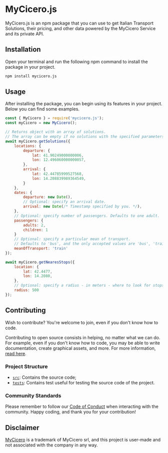 # MyCicero.js

MyCicero.js is an npm package that you can use to get Italian Transport Solutions, their pricing, and other data powered by the MyCicero Service and its private API.

## Installation

Open your terminal and run the following npm command to install the package in your project.

```sh
npm install mycicero.js
```

## Usage

After installing the package, you can begin using its features in your project. Below you can find some examples.

```js
const { MyCicero } = require('mycicero.js');
const myCicero = new MyCicero();

// Returns object with an array of solutions. 
// The array can be empty if no solutions with the specified parameters were found.
await myCicero.getSolutions({
    locations: {
        departure: {
            lat: 41.90249000000006,
            lon: 12.496060000000057,
        },
        arrival: {
            lat: 42.44785999527568,
            lon: 14.208839989364549,
        }
    },
    dates: {
        departure: new Date(),
        // Optional: specify an arrival date.
        arrival: new Date(/* Timestamp specified by you. */),
    },
    // Optional: specify number of passengers. Defaults to one adult. 
    passengers: {
        adults: 2,
        children: 1
    }
    // Optional: specify a particular mean of transport. 
    // Defaults to 'bus', and the only accepted values are 'bus', 'train', and 'underground'.
    meanOfTransport: 'train'
});

await myCicero.getNearesStops({
    location: {
        lat: 42.4477,
        lon: 14.2080,
    },
    // Optional: specify a radius - in meters - where to look for stops.
    radius: 500
});
```

## Contributing

Wish to contribute? You're welcome to join, even if you don't know how to code.

Contributing to open source consists in helping, no matter what we can do. For example, even if you don't know how to code, you may be able to write documentation, create graphical assets, and more. For more information, [read here](https://opensource.guide/how-to-contribute/).

### Project Structure
* [`src`](src): Contains the source code;
* [`tests`](tests): Contains test useful for testing the source code of the project.

### Community Standards
Please remember to follow our [Code of Conduct](https://github.com/Bavuett/.github/blob/main/CODE_OF_CONDUCT.md) when interacting with the community. 
Happy coding, and thank you for your contribution!

## Disclaimer

[MyCicero](https://mycicero.it) is a trademark of MyCicero srl, and this project is user-made and not associated with the company in any way.